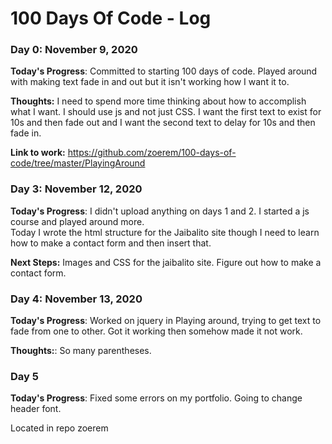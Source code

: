 # 100 Days Of Code - Log

### Day 0: November 9, 2020

**Today's Progress**: Committed to starting 100 days of code. Played around with making text fade in and out but it isn't working how I want it to. 

**Thoughts:** I need to spend more time thinking about how to accomplish what I want. I should use js and not just CSS. I want the first text to exist for 10s and then fade out and I want the second text to delay for 10s and then fade in. 

**Link to work:**
https://github.com/zoerem/100-days-of-code/tree/master/PlayingAround

### Day 3: November 12, 2020

**Today's Progress**: I didn't upload anything on days 1 and 2. I started a js course and played around more.  
Today I wrote the html structure for the Jaibalito site though I need to learn how to make a contact form and then insert that. 

**Next Steps:** 
Images and CSS for the jaibalito site.
Figure out how to make a contact form. 

### Day 4: November 13, 2020

**Today's Progress**: Worked on jquery in Playing around, trying to get text to fade from one to other. Got it working then somehow made it not work. 

**Thoughts:**: So many parentheses. 

### Day 5

**Today's Progress**: Fixed some errors on my portfolio. Going to change header font. 

Located in repo zoerem 


